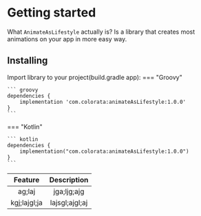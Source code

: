 # Getting started

What `AnimateAsLifestyle` actually is? Is a library that creates most animations on your app in more easy way.

## Installing

Import library to your project(build.gradle app):
=== "Groovy"

    ``` groovy
    dependencies {
        implementation 'com.colorata:animateAsLifestyle:1.0.0'
    }
    ```
    
=== "Kotlin"

    ``` kotlin
    dependencies {
        implementation("com.colorata:animateAsLifestyle:1.0.0")
    }
    ```


| Feature     |Description        |
|:-----------:|:-----------------:|
|ag;laj       |jga;ljg;ajg        |
|kgj;lajgl;ja | lajsgl;ajgl;aj    |
